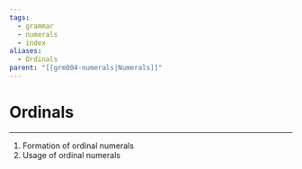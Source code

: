 ```yaml
---
tags:
  - grammar
  - numerals
  - index
aliases:
  - Ordinals
parent: "[[grm004-numerals|Numerals]]"
---
```

# Ordinals
---
1. Formation of ordinal numerals
2. Usage of ordinal numerals